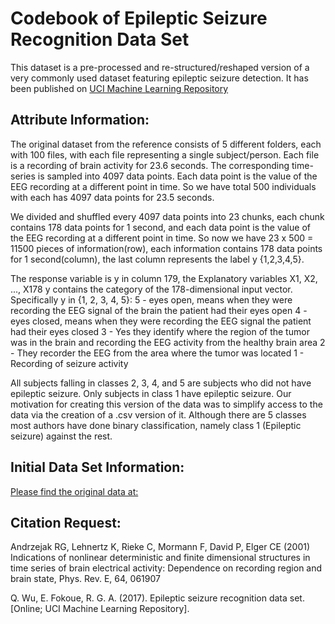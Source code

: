 # Codebook of Epileptic Seizure Recognition Data Set
This dataset is a pre-processed and re-structured/reshaped version of a very commonly used dataset featuring epileptic seizure detection. It has been published on [UCI Machine Learning Repository](https://archive.ics.uci.edu/ml/datasets/Epileptic+Seizure+Recognition)

## Attribute Information:
The original dataset from the reference consists of 5 different folders, each with 100 files, with each file representing a single subject/person. Each file is a recording of brain activity for 23.6 seconds. The corresponding time-series is sampled into 4097 data points. Each data point is the value of the EEG recording at a different point in time. So we have total 500 individuals with each has 4097 data points for 23.5 seconds.

We divided and shuffled every 4097 data points into 23 chunks, each chunk contains 178 data points for 1 second, and each data point is the value of the EEG recording at a different point in time. So now we have 23 x 500 = 11500 pieces of information(row), each information contains 178 data points for 1 second(column), the last column represents the label y {1,2,3,4,5}. 

The response variable is y in column 179, the Explanatory variables X1, X2, ..., X178 
y contains the category of the 178-dimensional input vector. Specifically y in {1, 2, 3, 4, 5}: 
5 - eyes open, means when they were recording the EEG signal of the brain the patient had their eyes open 
4 - eyes closed, means when they were recording the EEG signal the patient had their eyes closed 
3 - Yes they identify where the region of the tumor was in the brain and recording the EEG activity from the healthy brain area 
2 - They recorder the EEG from the area where the tumor was located 
1 - Recording of seizure activity 

All subjects falling in classes 2, 3, 4, and 5 are subjects who did not have epileptic seizure. Only subjects in class 1 have epileptic seizure. Our motivation for creating this version of the data was to simplify access to the data via the creation of a .csv version of it. Although there are 5 classes most authors have done binary classification, namely class 1 (Epileptic seizure) against the rest.



## Initial Data Set Information:
[Please find the original data at:](http://epileptologie-bonn.de/cms/front_content.php?idcat=193&lang=3&changelang=3)


## Citation Request:
Andrzejak RG, Lehnertz K, Rieke C, Mormann F, David P, Elger CE (2001) Indications of nonlinear deterministic and finite dimensional structures in time series of brain electrical activity: Dependence on recording region and brain state, Phys. Rev. E, 64, 061907

Q. Wu, E. Fokoue, R. G. A. (2017). Epileptic seizure recognition data set. [Online; UCI Machine Learning Repository].


